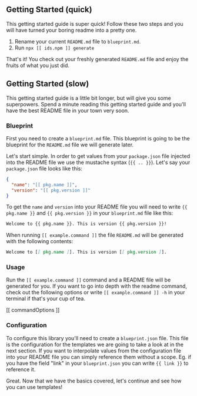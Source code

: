 ## Getting Started (quick)

This getting started guide is super quick! Follow these two steps and you will have turned your boring readme into a pretty one.

1. Rename your current `README.md` file to `blueprint.md`.
2. Run `npx [[ ids.npm ]] generate`

That's it! You check out your freshly generated `README.md` file and enjoy the fruits of what you just did.

## Getting Started (slow)

This getting started guide is a little bit longer, but will give you some superpowers. Spend a minute reading this getting started guide and you'll have the best README file in your town very soon.

### Blueprint

First you need to create a `blueprint.md` file. This blueprint is going to be the blueprint for the `README.md` file we will generate later.

Let's start simple. In order to get values from your `package.json` file injected into the README file we use the mustache syntax (`{{ .. }}`). Let's say your `package.json` file looks like this:

```json
{
  "name": "[[ pkg.name ]]",
  "version": "[[ pkg.version ]]"
}
```

To get the `name` and `version` into your README file you will need to write `{{ pkg.name }}` and `{{ pkg.version }}` in your `blueprint.md` file like this:

```markdown
Welcome to {{ pkg.name }}. This is version {{ pkg.version }}!
```

When running `[[ example.command ]]` the file `README.md` will be generated with the following contents:

```markdown
Welcome to [[ pkg.name ]]. This is version [[ pkg.version ]].
```

### Usage

Run the `[[ example.command ]]` command and a README file will be generated for you. If you want to go into depth with the readme command, check out the following options or write `[[ example.command ]] -h` in your terminal if that's your cup of tea.

[[ commandOptions ]]

### Configuration

To configure this library you'll need to create a `blueprint.json` file. This file is the configuration for the templates we are going to take a look at in the next section. If you want to interpolate values from the configuration file into your README file you can simply reference them without a scope. Eg. if you have the field "link" in your `blueprint.json` you can write `{{ link }}` to reference it.

Great. Now that we have the basics covered, let's continue and see how you can use templates!